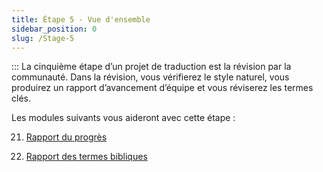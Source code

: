 ```yaml
---
title: Étape 5 - Vue d'ensemble
sidebar_position: 0
slug: /Stage-5
---
```




::: La cinquième étape d’un projet de traduction est la révision par la communauté. Dans la révision, vous vérifierez le style naturel, vous produirez un rapport d’avancement d’équipe et vous réviserez les termes clés.


Les modules suivants vous aideront avec cette étape :


 21. [Rapport du progrès](https://sillsdev.github.io/paratext-manual/21.PPR)


 22. [Rapport des termes bibliques](https://sillsdev.github.io/paratext-manual/22.BTR)

